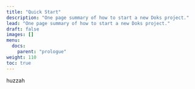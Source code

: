 ```yaml
---
title: "Quick Start"
description: "One page summary of how to start a new Doks project."
lead: "One page summary of how to start a new Doks project."
draft: false
images: []
menu:
  docs:
    parent: "prologue"
weight: 110
toc: true
---
```


huzzah
